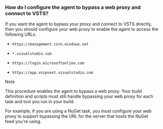 ### How do I configure the agent to bypass a web proxy and connect to VSTS?

If you want the agent to bypass your proxy and connect to VSTS directly, then you should configure your web proxy to enable the agent to access the following URLs:

* `https://management.core.windows.net`

* `*.visualstudio.com`

* `https://login.microsoftonline.com`

* `https://app.vsspsext.visualstudio.com`

> [!NOTE]
> This procedure enables the agent to bypass a web proxy. Your build definition and scripts must still handle bypassing your web proxy for each task and tool you run in your build. 
>
> For example, if you are using a NuGet task, you must configure your web proxy to support bypassing the URL for the server that hosts the NuGet feed you're using.


